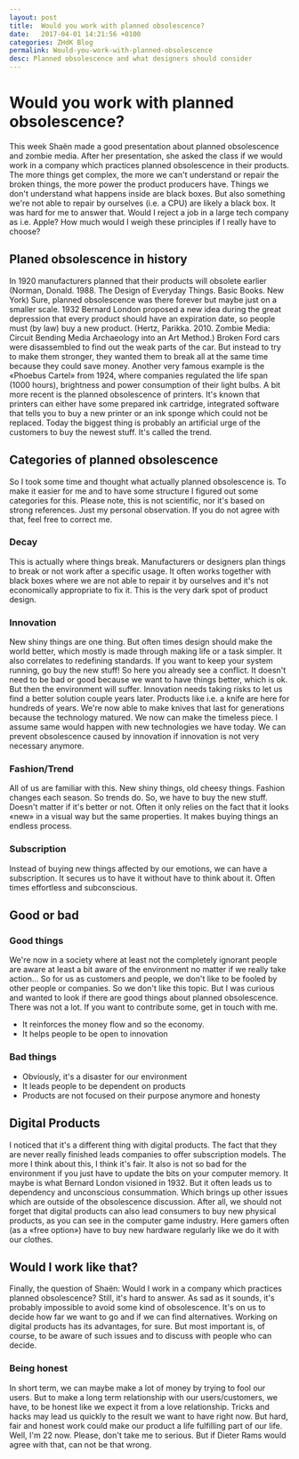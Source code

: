 ```yaml
---
layout: post
title:  Would you work with planned obsolescence?
date:   2017-04-01 14:21:56 +0100
categories: ZHdK Blog
permalink: Would-you-work-with-planned-obsolescence
desc: Planned obsolescence and what designers should consider
---
```



# Would you work with planned obsolescence?
This week Shaën made a good presentation about planned obsolescence and zombie media. After her presentation, she asked the class if we would work in a company which practices planned obsolescence in their products. The more things get complex, the more we can't understand or repair the broken things, the more power the product producers have. Things we don't understand what happens inside are black boxes. But also something we're not able to repair by ourselves (i.e. a CPU) are likely a black box. It was hard for me to answer that. Would I reject a job in a large tech company as i.e. Apple? How much would I weigh these principles if I really have to choose?

## Planed obsolescence in history
In 1920 manufacturers planned that their products will obsolete earlier (Norman, Donald. 1988. The Design of Everyday Things. Basic Books. New York) Sure, planned obsolescence was there forever but maybe just on a smaller scale. 1932 Bernard London proposed a new idea during the great depression that every product should have an expiration date, so people must (by law) buy a new product. (Hertz, Parikka. 2010. Zombie Media: Circuit Bending Media Archaeology into an Art Method.) Broken Ford cars were disassembled to find out the weak parts of the car. But instead to try to make them stronger, they wanted them to break all at the same time because they could save money.
Another very famous example is the «Phoebus Cartel» from 1924, where companies regulated the life span (1000 hours), brightness and power consumption of their light bulbs.
A bit more recent is the planned obsolescence of printers. It's known that printers can either have some prepared ink cartridge, integrated software that tells you to buy a new printer or an ink sponge which could not be replaced.
Today the biggest thing is probably an artificial urge of the customers to buy the newest stuff. It's called the trend.

## Categories of planned obsolescence
So I took some time and thought what actually planned obsolescence is. To make it easier for me and to have some structure I figured out some categories for this. Please note, this is not scientific, nor it's based on strong references. Just my personal observation. If you do not agree with that, feel free to correct me.

### Decay
This is actually where things break. Manufacturers or designers plan things to break or not work after a specific usage. It often works together with black boxes where we are not able to repair it by ourselves and it's not economically appropriate to fix it. This is the very dark spot of product design.

### Innovation
New shiny things are one thing. But often times design should make the world better, which mostly is made through making life or a task simpler. It also correlates to redefining standards. If you want to keep your system running, go buy the new stuff! 
So here you already see a conflict. It doesn't need to be bad or good because we want to have things better, which is ok. But then the environment will suffer. Innovation needs taking risks to let us find a better solution couple years later. Products like i.e. a knife are here for hundreds of years. We're now able to make knives that last for generations because the technology matured. We now can make the timeless piece. I assume same would happen with new technologies we have today. We can prevent obsolescence caused by innovation if innovation is not very necessary anymore.

### Fashion/Trend
All of us are familiar with this. New shiny things, old cheesy things. Fashion changes each season. So trends do. So, we have to buy the new stuff. Doesn't matter if it's better or not. Often it only relies on the fact that it looks «new» in a visual way but the same properties. It makes buying things an endless process.  

### Subscription
Instead of buying new things affected by our emotions, we can have a subscription. It secures us to have it without have to think about it. Often times effortless and subconscious. 

## Good or bad

### Good things
We're now in a society where at least not the completely ignorant people are aware at least a bit aware of the environment no matter if we really take action...
So for us as customers and people, we don't like to be fooled by other people or companies. So we don't like this topic.
But I was curious and wanted to look if there are good things about planned obsolescence. There was not a lot. If you want to contribute some, get in touch with me.
- It reinforces the money flow and so the economy.
- It helps people to be open to innovation

### Bad things
- Obviously, it's a disaster for our environment
- It leads people to be dependent on products
- Products are not focused on their purpose anymore and honesty

## Digital Products
I noticed that it's a different thing with digital products. The fact that they are never really finished leads companies to offer subscription models. The more I think about this, I think it's fair. It also is not so bad for the environment if you just have to update the bits on your computer memory. It maybe is what Bernard London visioned in 1932. 
But it often leads us to dependency and unconscious consummation. Which brings up other issues which are outside of the obsolescence discussion.
After all, we should not forget that digital products can also lead consumers to buy new physical products, as you can see in the computer game industry. Here gamers often (as a «free option») have to buy new hardware regularly like we do it with our clothes.

## Would I work like that?
Finally, the question of Shaën: Would I work in a company which practices planned obsolescence? Still, it's hard to answer. 
As sad as it sounds, it's probably impossible to avoid some kind of obsolescence. It's on us to decide how far we want to go and if we can find alternatives. Working on digital products has its advantages, for sure. But most important is, of course, to be aware of such issues and to discuss with people who can decide.

### Being honest
In short term, we can maybe make a lot of money by trying to fool our users. But to make a long term relationship with our users/customers, we have, to be honest like we expect it from a love relationship. Tricks and hacks may lead us quickly to the result we want to have right now. But hard, fair and honest work could make our product a life fulfilling part of our life. Well, I'm 22 now. Please, don't take me to serious. But if Dieter Rams would agree with that, can not be that wrong.
